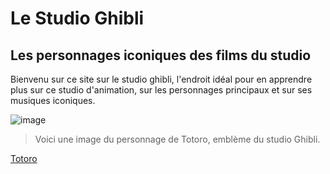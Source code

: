 # Le Studio Ghibli
## Les personnages iconiques des films du studio

Bienvenu sur ce site sur le studio ghibli, l'endroit idéal pour en apprendre plus sur ce studio d'animation, sur les personnages principaux et sur ses musiques iconiques.

![image](https://github.com/user-attachments/assets/b1e3bada-5613-41a5-aa32-8e66c7d50c84)
> Voici une image du personnage de Totoro, emblème du studio Ghibli.

[Totoro](test2)

